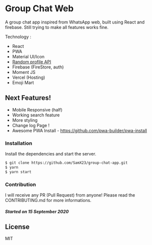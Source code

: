 # Group Chat Web

A group chat app inspired from WhatsApp web, built using React and firebase.
Still trying to make all features works fine.

Technology :

- React
- PWA
- Material UI/Icon
- [Random profile API](https://avatars.dicebear.com/)
- Firebase (FireStore, auth)
- Moment JS
- Vercel (Hosting)
- Emoji Mart

## Next Features!

- Mobile Responsive (half)
- Working search feature
- More styling
- Change log Page !
- Awesome PWA Install - https://github.com/pwa-builder/pwa-install
<!-- https://material-ui.com/guides/composition/#link -->

### Installation

Install the dependencies and start the server.

```sh
$ git clone https://github.com/SamX23/group-chat-app.git
$ yarn
$ yarn start
```

### Contribution

I will receive any PR (Pull Request) from anyone! Please read the CONTRIBUTING.md for more informations.

##### Started on 15 September 2020

## License

MIT
